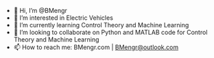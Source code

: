 - 👋 Hi, I’m @BMengr
- 👀 I’m interested in Electric Vehicles
- 🌱 I’m currently learning Control Theory and Machine Learning
- 💞️ I’m looking to collaborate on Python and MATLAB code for Control Theory and Machine Learning
- 📫 How to reach me: BMengr.com  |  BMengr@outlook.com

<!---
BMengr/BMengr is a ✨ special ✨ repository because its `README.md` (this file) appears on your GitHub profile.
You can click the Preview link to take a look at your changes.
--->
